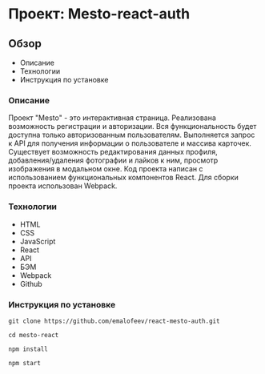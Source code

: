 # Проект: Mesto-react-auth

## Обзор

* Описание
* Технологии
* Инструкция по установке

### Описание

Проект "Mesto" - это интерактивная страница. Реализована возможность регистрации и авторизации. Вся функциональность будет доступна только авторизованным пользователям. Выполняется запрос к API для получения информации о пользователе и массива карточек. Существует возможность редактирования данных профиля, добавления/удаления фотографии и лайков к ним, просмотр изображения в модальном окне. Код проекта написан с использованием функциональных компонентов React. Для сборки проекта использован Webpack.

### Технологии

* HTML
* CSS
* JavaScript
* React
* API
* БЭМ
* Webpack
* Github

### Инструкция по установке
```no-highlight
git clone https://github.com/emalofeev/react-mesto-auth.git
```
```no-highlight
cd mesto-react
```
```no-highlight
npm install
```
```no-highlight
npm start
```

